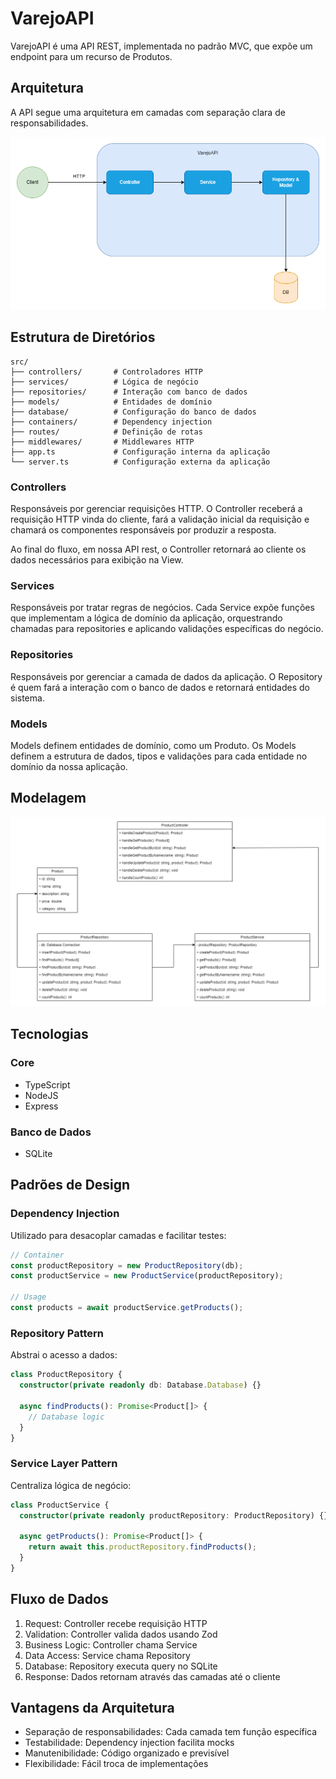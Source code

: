 # VarejoAPI

VarejoAPI é uma API REST, implementada no padrão MVC, que expõe um endpoint para um recurso de Produtos.

## Arquitetura

A API segue uma arquitetura em camadas com separação clara de responsabilidades.

![Arquitetura](Architecture.png)

## Estrutura de Diretórios

```
src/
├── controllers/       # Controladores HTTP
├── services/          # Lógica de negócio
├── repositories/      # Interação com banco de dados
├── models/            # Entidades de domínio
├── database/          # Configuração do banco de dados
├── containers/        # Dependency injection
├── routes/            # Definição de rotas
├── middlewares/       # Middlewares HTTP
├── app.ts             # Configuração interna da aplicação
└── server.ts          # Configuração externa da aplicação
```

### Controllers

Responsáveis por gerenciar requisições HTTP. O Controller receberá a requisição HTTP vinda do cliente, fará a validação inicial da requisição e chamará os componentes responsáveis por produzir a resposta.

Ao final do fluxo, em nossa API rest, o Controller retornará ao cliente os dados necessários para exibição na View.

### Services

Responsáveis por tratar regras de negócios. Cada Service expõe funções que implementam a lógica de domínio da aplicação, orquestrando chamadas para repositories e aplicando validações específicas do negócio.

### Repositories

Responsáveis por gerenciar a camada de dados da aplicação. O Repository é quem fará a interação com o banco de dados e retornará entidades do sistema.

### Models

Models definem entidades de domínio, como um Produto. Os Models definem a estrutura de dados, tipos e validações para cada entidade no domínio da nossa aplicação.

## Modelagem

![UML](UML.png)

## Tecnologias

### Core

- TypeScript
- NodeJS
- Express

### Banco de Dados

- SQLite

## Padrões de Design

### Dependency Injection

Utilizado para desacoplar camadas e facilitar testes:

```typescript
// Container
const productRepository = new ProductRepository(db);
const productService = new ProductService(productRepository);

// Usage
const products = await productService.getProducts();
```

### Repository Pattern

Abstrai o acesso a dados:

```typescript
class ProductRepository {
  constructor(private readonly db: Database.Database) {}

  async findProducts(): Promise<Product[]> {
    // Database logic
  }
}
```

### Service Layer Pattern

Centraliza lógica de negócio:

```typescript
class ProductService {
  constructor(private readonly productRepository: ProductRepository) {}

  async getProducts(): Promise<Product[]> {
    return await this.productRepository.findProducts();
  }
}
```

## Fluxo de Dados

1. Request: Controller recebe requisição HTTP
2. Validation: Controller valida dados usando Zod
3. Business Logic: Controller chama Service
4. Data Access: Service chama Repository
5. Database: Repository executa query no SQLite
6. Response: Dados retornam através das camadas até o cliente

## Vantagens da Arquitetura

- Separação de responsabilidades: Cada camada tem função específica
- Testabilidade: Dependency injection facilita mocks
- Manutenibilidade: Código organizado e previsível
- Flexibilidade: Fácil troca de implementações
